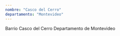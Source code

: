 ```yaml
---
nombre: "Casco del Cerro"
departamento: "Montevideo"
---
```


Barrio Casco del Cerro
Departamento de Montevideo
